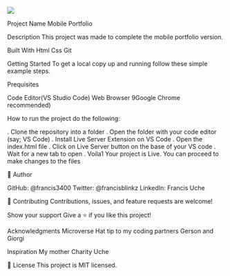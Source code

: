 ![](https://img.shields.io/badge/Microverse-blueviolet)

Project Name
Mobile Portfolio

Description
This project was made to complete the mobile portfolio version.

Built With
Html
Css
Git

Getting Started
To get a local copy up and running follow these simple example steps.

Prequisites

Code Editor(VS Studio Code) Web Browser 9Google Chrome recommended)

How to run the project do the following:

. Clone the repository into a folder
. Open the folder with your code editor (say; VS Code)
. Install Live Server Extension on VS Code
. Open the index.html file
. Click on Live Server button on the base of your VS code
. Wait for a new tab to open
. Voila1 Your project is Live. You can proceed to make changes to the files

👤 Author

GitHub: @francis3400
Twitter: @francisblinkz
LinkedIn: Francis Uche

🤝 Contributing
Contributions, issues, and feature requests are welcome!

Show your support
Give a ⭐ if you like this project!

Acknowledgments
Microverse
Hat tip to my coding partners Gerson and Giorgi

Inspiration
My mother Charity Uche

📝 License
This project is MIT licensed.
